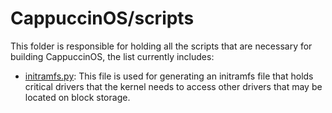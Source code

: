# CappuccinOS/scripts
This folder is responsible for holding all the scripts that are necessary for building CappuccinOS, the list currently includes:

- [initramfs.py](initramfs.py): This file is used for generating an initramfs file that holds critical drivers that the kernel needs to access other drivers that may be located on block storage.